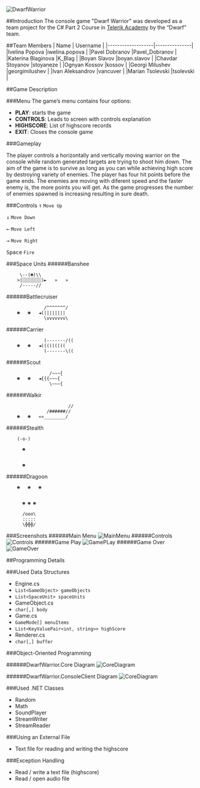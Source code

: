 ![DwarfWarrior](https://github.com/PavelDobranov/TA-Teamwork-CSharp-Part-Two/blob/master/Documentation/Screens/Logo.PNG?raw=truee)

##Introduction
The console game "Dwarf Warrior" was developed as a team project for the C# Part 2 Course in [Telerik Academy](http://telerikacademy.com/) by the “Dwarf” team.

##Team Members
| Name              | Username      |
|-------------------|---------------|
|Ivelina Popova     |iwelina.popova |
|Pavel Dobranov     |Pavel_Dobranov |
|Katerina Blaginova |K_Blag         |
|Boyan Slavov       |boyan.slavov   |
|Chavdar Stoyanov   |stoyaneze      |
|Ognyan Kossov      |kossov         |
|Georgi Milushev    |georgimilushev |
|Ivan Aleksandrov   |vancuver       |
|Marian Tsolevski   |tsolevski      |

##Game Description

###Menu
The game’s menu contains four options:

- **PLAY**: starts the game
- **CONTROLS**: Leads to screen with controls explanation
- **HIGHSCORE**: List of highscore records
- **EXIT**: Closes the console game

###Gameplay

The player controls a horizontally and vertically moving warrior on the console while random generated targets are trying to shoot him down. The aim of the game is to survive as long as you can while achieving high score by destroying variety of enemies. The player has four hit points before the game ends. The enemies are moving with diferent speed and the faster enemy is, the more points you will get. As the game progresses the number of enemies spawned is increasing resulting in sure death.

###Controls
<kbd>↑</kbd> `Move Up`

<kbd>↓</kbd> `Move Down`

<kbd>←</kbd> `Move Left`

<kbd>→</kbd> `Move Right`

<kbd>Space</kbd> `Fire`

###Space Units
######Banshee
```
	 \--(☻)\\
	>|░░░░░░░)►   »   »
	 /-----//
```
######Battlecruiser
```
	          /^^^^^^^/
	☻   ☻   ◄(||||||||
	          \vvvvvvv\
```
######Carrier
```
	          (-------/((
	☻   ☻   ◄(((((((((
	          (-------\((
```
######Scout
```
	            /~~~{
	☻   ☻   ◄{{{~~~{
	            \~~~{
```
######Walkir
```
	                   //
	           /######//
	☻   ☻   ««________/
```
######Stealth
```
	(-o-)

	  ☻


	  ☻
```
######Dragoon
```
	☻   ☻   ☻


	  ☻ ☻ ☻

	  /ooo\
	  :::::
	  \╬╬╬/
```

###Screenshots
######Main Menu
![MainMenu](https://github.com/PavelDobranov/TA-Teamwork-CSharp-Part-Two/blob/master/Documentation/Screens/MainMenu.PNG?raw=truee)
######Controls
![Controls](https://github.com/PavelDobranov/TA-Teamwork-CSharp-Part-Two/blob/master/Documentation/Screens/Controls.PNG?raw=true)
######Game Play
![GamePLay](https://github.com/PavelDobranov/TA-Teamwork-CSharp-Part-Two/blob/master/Documentation/Screens/GamePlay.PNG?raw=true)
######Game Over
![GameOver](https://github.com/PavelDobranov/TA-Teamwork-CSharp-Part-Two/blob/master/Documentation/Screens/GameOver.PNG?raw=true)

##Programming Details

###Used Data Structures
- Engine.cs
 - `List<GameObject> gameObjects`
 - `List<SpaceUnit> spaceUnits`
- GameObject.cs
 - `char[,] body`
- Game.cs
 - `GameMode[] menuItems`
 - `List<KeyValuePair<int, string>> highScore`
- Renderer.cs
 - `char[,] buffer`

###Object-Oriented Programming

######DwarfWarrior.Core Diagram
![CoreDiagram](https://github.com/PavelDobranov/TA-Teamwork-CSharp-Part-Two/blob/master/Documentation/Screens/CoreDiagram.png?raw=true)

######DwarfWarrior.ConsoleClient Diagram
![CoreDiagram](https://github.com/PavelDobranov/TA-Teamwork-CSharp-Part-Two/blob/master/Documentation/Screens/ConsoleClientDiagram.png?raw=true)

###Used .NET Classes
- Random
- Math
- SoundPlayer
- StreamWriter
- StreamReader

###Using an External File
- Text file for reading and writing the highscore

###Exception Handling
- Read / write a text file (highscore)
- Read / open audio file